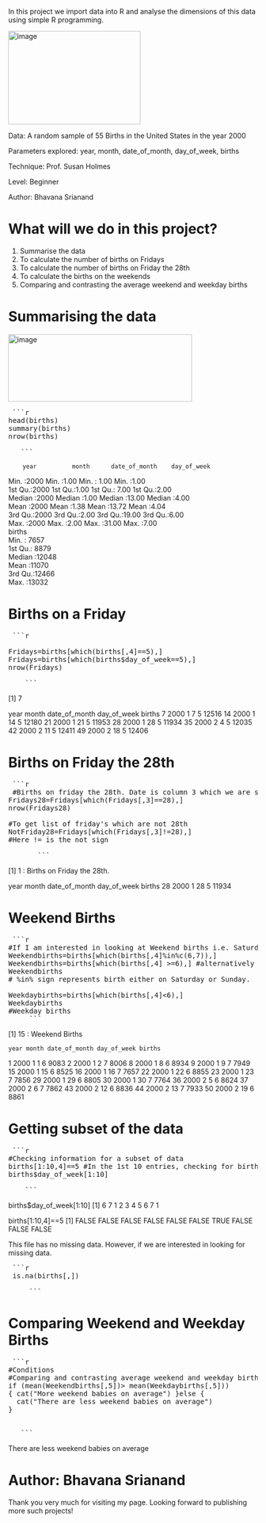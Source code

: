 In this project we import data into R and analyse the dimensions of this data using simple R programming.

<img width="267" height="189" alt="image" src="https://github.com/user-attachments/assets/f5dd0d4c-43ca-44a2-9368-37141f13f396" />

Data: A random sample of 55 Births in the United States in the year 2000

Parameters explored: year,	month,	date_of_month,	day_of_week,	births

Technique: Prof. Susan Holmes

Level: Beginner

Author: Bhavana Srianand


#  What will we do in this project?
1. Summarise the data
2. To calculate the number of births on Fridays
3. To calculate the number of births on Friday the 28th
4. To calculate the births on the weekends
5. Comparing and contrasting the average weekend and weekday births


# Summarising the data



<img width="371" height="136" alt="image" src="https://github.com/user-attachments/assets/45338c64-830c-47c7-858d-fe1fc189e624" />



 <pre> ```r 
head(births)
summary(births)
nrow(births)

   ``` </pre>
   


        year          month      date_of_month    day_of_week  
 Min.   :2000   Min.   :1.00   Min.   : 1.00   Min.   :1.00  
 1st Qu.:2000   1st Qu.:1.00   1st Qu.: 7.00   1st Qu.:2.00  
 Median :2000   Median :1.00   Median :13.00   Median :4.00  
 Mean   :2000   Mean   :1.38   Mean   :13.72   Mean   :4.04  
 3rd Qu.:2000   3rd Qu.:2.00   3rd Qu.:19.00   3rd Qu.:6.00  
 Max.   :2000   Max.   :2.00   Max.   :31.00   Max.   :7.00  
     births     
 Min.   : 7657  
 1st Qu.: 8879  
 Median :12048  
 Mean   :11070  
 3rd Qu.:12466  
 Max.   :13032 



 # Births on a Friday

 <pre> ```r 
   
Fridays=births[which(births[,4]==5),]
Fridays=births[which(births$day_of_week==5),]
nrow(Fridays)

    ``` </pre>

 [1] 7

   year month date_of_month day_of_week births
7  2000     1             7           5  12516
14 2000     1            14           5  12180
21 2000     1            21           5  11953
28 2000     1            28           5  11934
35 2000     2             4           5  12035
42 2000     2            11           5  12411
49 2000     2            18           5  12406



 # Births on Friday the 28th

 <pre> ```r 
 #Births on friday the 28th. Date is column 3 which we are setting=28
Fridays28=Fridays[which(Fridays[,3]==28),]
nrow(Fridays28)

#To get list of friday's which are not 28th
NotFriday28=Fridays[which(Fridays[,3]!=28),]
#Here != is the not sign

       ``` </pre>



[1] 1 : Births on Friday the 28th.


  year month date_of_month day_of_week births
28 2000     1            28           5  11934




# Weekend Births

 <pre> ```r 
#If I am interested in looking at Weekend births i.e. Saturday or Sunday
Weekendbirths=births[which(births[,4]%in%c(6,7)),]
Weekendbirths=births[which(births[,4] >=6),] #alternatively
Weekendbirths
# %in% sign represents birth either on Saturday or Sunday.

Weekdaybirths=births[which(births[,4]<6),]
Weekdaybirths
#Weekday births
     ``` </pre>


 [1] 15 :  Weekend Births  
 

    year month date_of_month day_of_week births
1  2000     1             1           6   9083
2  2000     1             2           7   8006
8  2000     1             8           6   8934
9  2000     1             9           7   7949
15 2000     1            15           6   8525
16 2000     1            16           7   7657
22 2000     1            22           6   8855
23 2000     1            23           7   7856
29 2000     1            29           6   8805
30 2000     1            30           7   7764
36 2000     2             5           6   8624
37 2000     2             6           7   7862
43 2000     2            12           6   8836
44 2000     2            13           7   7933
50 2000     2            19           6   8861


# Getting subset of the data

<pre> ```r 
#Checking information for a subset of data
births[1:10,4]==5 #In the 1st 10 entries, checking for births on friday
births$day_of_week[1:10]

    ``` </pre>
    

 births$day_of_week[1:10]
 [1] 6 7 1 2 3 4 5 6 7 1

 births[1:10,4]==5 
 [1] FALSE FALSE FALSE FALSE FALSE FALSE  TRUE FALSE FALSE FALSE

 

 This file has no missing data. However, if we are interested in looking for missing data.

<pre> ```r 
 is.na(births[,])

     ``` </pre>


#  Comparing Weekend and Weekday Births

<pre> ```r 
#Conditions
#Comparing and contrasting average weekend and weekday births
if (mean(Weekendbirths[,5])> mean(Weekdaybirths[,5]))
{ cat("More weekend babies on average") }else {
  cat("There are less weekend babies on average")
}

  
   ``` </pre>


There are less weekend babies on average



# Author: Bhavana Srianand

Thank you very much for visiting my page. Looking forward to publishing more such projects!


